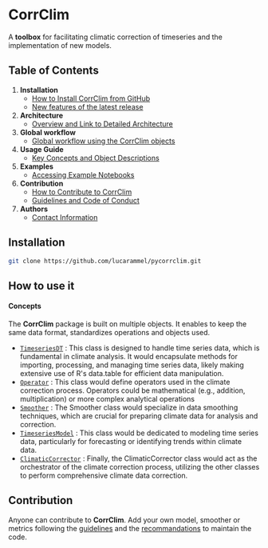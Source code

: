 # CorrClim

A **toolbox** for facilitating climatic correction of timeseries and the implementation of new models.

## Table of Contents

1. **Installation**
   - [How to Install CorrClim from GitHub](#installation)
   - [New features of the latest release](#see-whats-new)
2. **Architecture**
   - [Overview and Link to Detailed Architecture](#architecture)
3. **Global workflow**
   - [Global workflow using the CorrClim objects](#global-objects-workflow)
4. **Usage Guide**
   - [Key Concepts and Object Descriptions](#how-to-use-it)
6. **Examples**
   - [Accessing Example Notebooks](#examples)
7. **Contribution**
   - [How to Contribute to CorrClim](#contribution)
   - [Guidelines and Code of Conduct](#contribution)
8. **Authors**
   - [Contact Information](#authors)
  

## Installation

```bash 
git clone https://github.com/lucarammel/pycorrclim.git
```
<!-- 
## See what's new 

[Here](/CHANGELOG.md) find the new features of the latest release !

## Architecture

Find [here](/docs/architecture.md) the architecture of the repo to make it clear for you what's happening here !  -->

## How to use it

#### Concepts

The **CorrClim** package is built on multiple objects. It enables to keep the same data format, standardizes operations and objects used.

- [`TimeseriesDT`](corrclim/R/timeseries_dt.py) : This class is designed to handle time series data, which is fundamental in climate analysis. It would encapsulate methods for importing, processing, and managing time series data, likely making extensive use of R's data.table for efficient data manipulation.
- [`Operator`](corrclim/R/operator.py) : This class would define operators used in the climate correction process. Operators could be mathematical (e.g., addition, multiplication) or more complex analytical operations
- [`Smoother`](corrclim/R/smoother.py) : The Smoother class would specialize in data smoothing techniques, which are crucial for preparing climate data for analysis and correction.
- [`TimeseriesModel`](corrclim/R/timeseries_model.py) : This class would be dedicated to modeling time series data, particularly for forecasting or identifying trends within climate data. 
- [`ClimaticCorrector`](corrclim/R/climatic_corrector.py) : Finally, the ClimaticCorrector class would act as the orchestrator of the climate correction process, utilizing the other classes to perform comprehensive climate data correction.
<!-- 
## Global objects workflow 

<p align="center">
  <img src="/docs/objects_workflow.png" alt="objects_worfklos" title="objects_worklow" width="500"/>
</p>

## Examples

* Find **model** and **smoothers** usage example [here](/notebooks/models_smoothers.Rmd).
* Find **TimeseriesDT** object usage [here](/notebooks/timeseriesDT.Rmd)
* Find **metrics** usage examples [here](/notebooks/metrics.Rmd)
* Find **API** usage examples [here](/notebooks/api.Rmd) -->


## Contribution

Anyone can contribute to **CorrClim**. Add your own model, smoother or metrics following the [guidelines](/CONTRIBUTING.md) and the [recommandations](/CODE_OF_CONDUCT.md) to maintain the code.
<!-- 
## Authors

* [Lucas PEREIRA](mailto:lucas.pereira@artelys.com) - *Main developper* -  **Artelys**
* [Arthur Bossavy](mailto:arthur.bossavy@artelys.com) - *Developper & superviser* -  **Artelys**
* [Guillaume HOFMANN](mailto:guillaume.hofmann@edf.fr) - *Modelling* - **EDF**
 -->
